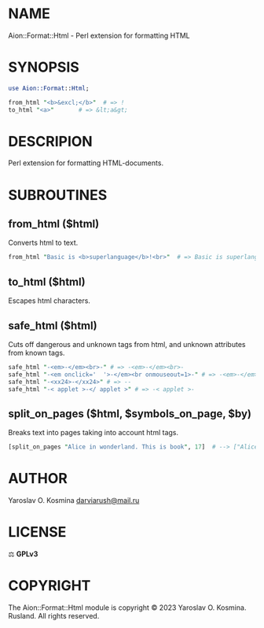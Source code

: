 # NAME

Aion::Format::Html - Perl extension for formatting HTML

# SYNOPSIS

```perl
use Aion::Format::Html;

from_html "<b>&excl;</b>"  # => !
to_html "<a>"       # => &lt;a&gt;
```

# DESCRIPION

Perl extension for formatting HTML-documents.

# SUBROUTINES

## from_html ($html)

Converts html to text.

```perl
from_html "Basic is <b>superlanguage</b>!<br>"  # => Basic is superlanguage!\n
```

## to_html ($html)

Escapes html characters.

## safe_html ($html)

Cuts off dangerous and unknown tags from html, and unknown attributes from known tags.

```perl
safe_html "-<em>-</em><br>-" # => -<em>-</em><br>-
safe_html "-<em onclick='  '>-</em><br onmouseout=1>-" # => -<em>-</em><br>-
safe_html "-<xx24>-</xx24>" # => --
safe_html "-< applet >-</ applet >" # => -< applet >-
```

## split_on_pages ($html, $symbols_on_page, $by)

Breaks text into pages taking into account html tags.

```perl
[split_on_pages "Alice in wonderland. This is book", 17]  # --> ["Alice in wonderland. ", "This is book"]
```

# AUTHOR

Yaroslav O. Kosmina [darviarush@mail.ru](mailto:darviarush@mail.ru)

# LICENSE

⚖ **GPLv3**

# COPYRIGHT

The Aion::Format::Html module is copyright © 2023 Yaroslav O. Kosmina. Rusland. All rights reserved.
